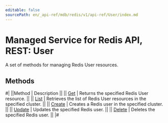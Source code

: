 ```yaml
---
editable: false
sourcePath: en/_api-ref/mdb/redis/v1/api-ref/User/index.md
---
```


# Managed Service for Redis API, REST: User

A set of methods for managing Redis User resources.

## Methods

#|
||Method | Description ||
|| [Get](get.md) | Returns the specified Redis User resource. ||
|| [List](list.md) | Retrieves the list of Redis User resources in the specified cluster. ||
|| [Create](create.md) | Creates a Redis user in the specified cluster. ||
|| [Update](update.md) | Updates the specified Redis user. ||
|| [Delete](delete.md) | Deletes the specified Redis user. ||
|#